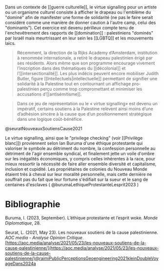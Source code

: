Dans un contexte de [[guerre culturelle]], le virtue signalling pour un artiste ou un organisme culturel consiste à afficher le drapeau ou l'emblème du "dominé" afin de manifester une forme de solidarité (ne pas le faire serait considéré comme une manière de donner caution à l'autre camp, celui des "dominants"). Cet exercice est devenu périlleux compte tenu de l'enchevêtrement des rapports de [[domination]] : palestiniens "dominés" par Israël mais meurtrissant en leur sein les [[LGBTQ]] et les mouvements laïcs.

>Récemment, la direction de la Rijks Academy d’Amsterdam, institution à renommée internationale, a retiré le drapeau palestinien érigé par ses résidents. Alors même que son programme encourage vivement l’inscription dans des thématiques du [[décolonial]] et l’[[intersectionalité]]. Les plus indécis peuvent encore mobiliser Judith Butler, figure [[Intellectuels|intellectuelle]] permettant de signifier une solidarité à la Palestine tout en contournant un affichage pro-palestinien perçu comme trop compromettant et minimiser les accusations d’[[antisémitisme]].

>Dans ce jeu de représentation ou le « virtue signalling» est devenu un impératif, certains soutiens à la Palestine relèvent ainsi moins d’une d’adhésion sincère à la cause que d’un positionnement stratégique dans une logique coût-bénéfice. 

@seuratNouveauxSoutiensCause2021 

Le virtue signalling, ainsi que le "privilege checking" (voir [[Privilège blanc]]) proviennent selon Ian Buruma d'une éthique protestante qui valoriser le symbole au détriment du nombre, la confession personnelle au détriment de l'agir ensemble syndical, et finalement jette un voile d'ombre sur les inégalités économiques, y compris celles inhérentes à la race, pour mieux ressortir la nécessité de faire aller ensemble diversité et capitalisme, inclusion et cupidité. Les propriétaires de colonies du Nouveau Monde étaient très à cheval sur leur moralité personnelle, mais cette dernière ne souffrait pas du fait que leur fortune s'édifiait sur la sueur et le sang de centaines d'esclaves ( @burumaLethiqueProtestanteLesprit2023 )


# Bibliographie

Buruma, I. (2023, September). L’éthique protestante et l’esprit woke. _Monde Diplomatique_, 28.

Seurat, L. (2021, May 23). Les nouveaux soutiens de la cause palestinienne. _AOC media - Analyse Opinion Critique_. [https://aoc.media/analyse/2021/05/23/les-nouveaux-soutiens-de-la-cause-palestinienne/](https://aoc.media/analyse/2021/05/23/les-nouveaux-soutiens-de-la-cause-palestinienne/)@raimiPublicPerceptionsGeoengineering2021kleinDoubleVoyageDans2024a


